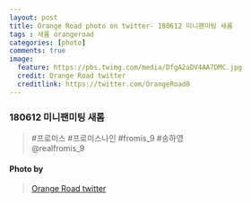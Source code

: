 ```yaml
---
layout: post
title: Orange Road photo on twitter- 180612 미니팬미팅 새롬
tags : 새롬 orangeroad
categories: [photo]
comments: true
image:
  feature: https://pbs.twimg.com/media/DfgA2aDV4AA7DMC.jpg
  credit: Orange Road twitter
  creditlink: https://twitter.com/OrangeRoad8
---
```


###  180612 미니팬미팅 새롬

> #프로미스 #프로미스나인 #fromis_9 #송하영  
@realfromis_9


#### Photo by
> [Orange Road twitter](https://twitter.com/OrangeRoad8)
